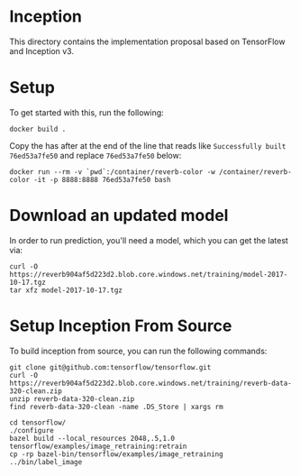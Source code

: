 # Inception
This directory contains the implementation proposal based on TensorFlow and Inception v3.

# Setup
To get started with this, run the following:

```
docker build .
```

Copy the has after at the end of the line that reads like `Successfully built 76ed53a7fe50` and replace `76ed53a7fe50` below:
```
docker run --rm -v `pwd`:/container/reverb-color -w /container/reverb-color -it -p 8888:8888 76ed53a7fe50 bash
```

# Download an updated model
In order to run prediction, you'll need a model, which you can get the latest via:
```
curl -O https://reverb904af5d223d2.blob.core.windows.net/training/model-2017-10-17.tgz
tar xfz model-2017-10-17.tgz
```

# Setup Inception From Source
To build inception from source, you can run the following commands:

```
git clone git@github.com:tensorflow/tensorflow.git
curl -O https://reverb904af5d223d2.blob.core.windows.net/training/reverb-data-320-clean.zip
unzip reverb-data-320-clean.zip
find reverb-data-320-clean -name .DS_Store | xargs rm

cd tensorflow/
./configure
bazel build --local_resources 2048,.5,1.0 tensorflow/examples/image_retraining:retrain
cp -rp bazel-bin/tensorflow/examples/image_retraining ../bin/label_image
```

